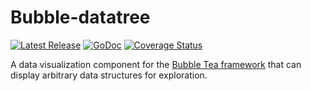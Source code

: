 # Bubble-datatree

<p>
  <a href="https://github.com/Evertras/bubble-data-tree/releases"><img src="https://img.shields.io/github/release/Evertras/bubble-data-tree.svg" alt="Latest Release"></a>
  <a href="https://pkg.go.dev/github.com/evertras/bubble-data-tree/datatree?tab=doc"><img src="https://godoc.org/github.com/golang/gddo?status.svg" alt="GoDoc"></a>
  <a href='https://coveralls.io/github/Evertras/bubble-data-tree?branch=main'><img src='https://coveralls.io/repos/github/Evertras/bubble-data-tree/badge.svg?branch=main&hash=abc' alt='Coverage Status'/></a>
</p>

A data visualization component for the 
[Bubble Tea framework](https://github.com/charmbracelet/bubbletea) that can
display arbitrary data structures for exploration.
